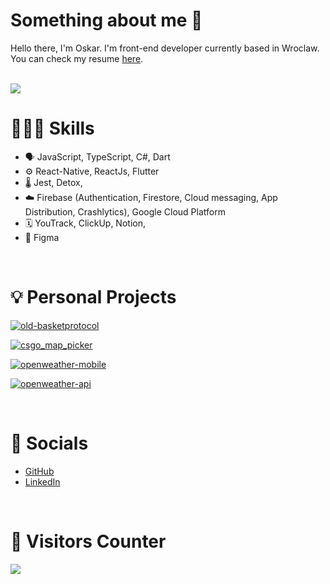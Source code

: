 # Something about me 👋

Hello there, I'm Oskar. I'm front-end developer currently based in Wroclaw.
You can check my resume [here](https://drive.google.com/file/d/1kjGcRN_m5DoYGYW7dlCbgQXh9ckw95r8/view?usp=sharing).

<br />

<a href="https://github.com/kachmashk/">
  <img
    src="https://github-readme-stats.vercel.app/api?username=kachmashk&count_private=true&theme=dracula"
  />
</a>

<br />

# 👨🏻‍💻 Skills

- 🗣 JavaScript, TypeScript, C#, Dart
- ⚙️ React-Native, ReactJs, Flutter
- 🌡 Jest, Detox,
- ☁️ Firebase (Authentication, Firestore, Cloud messaging, App Distribution, Crashlytics), Google Cloud Platform
- 🗓 YouTrack, ClickUp, Notion,
- 🎨 Figma

<br />

# 💡 Personal Projects

[![old-basketprotocol](https://github-readme-stats.vercel.app/api/pin/?username=kachmashk&repo=old-basketprotocol&theme=dracula)](https://github.com/kachmashk/old-basketprotocol)

[![csgo_map_picker](https://github-readme-stats.vercel.app/api/pin/?username=kachmashk&repo=csgo_map_picker&theme=dracula)](https://github.com/kachmashk/csgo_map_picker)

[![openweather-mobile](https://github-readme-stats.vercel.app/api/pin/?username=kachmashk&repo=openweather-mobile&theme=dracula)](https://github.com/kachmashk/openweather-mobile)

[![openweather-api](https://github-readme-stats.vercel.app/api/pin/?username=kachmashk&repo=openweather-api&theme=dracula)](https://github.com/kachmashk/openweather-api)

<br />

# 👥 Socials

- [GitHub](https://github.com/kachmashk)
- [LinkedIn](https://www.linkedin.com/in/oskar-kaczmarzyk/)

<br />

# 👀 Visitors Counter

<img src="https://profile-counter.glitch.me/kachmashk/count.svg" />
